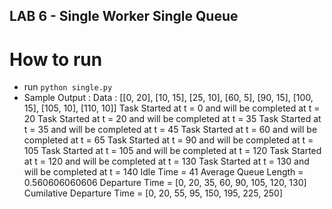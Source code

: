 ## LAB 6  - Single Worker Single Queue

# How to run
- run `python single.py`
- Sample Output : 
    Data : [[0, 20], [10, 15], [25, 10], [60, 5], [90, 15], [100, 15], [105, 10], [110, 10]]
    Task Started at t = 0 and will be completed at t = 20
    Task Started at t = 20 and will be completed at t = 35
    Task Started at t = 35 and will be completed at t = 45
    Task Started at t = 60 and will be completed at t = 65
    Task Started at t = 90 and will be completed at t = 105
    Task Started at t = 105 and will be completed at t = 120
    Task Started at t = 120 and will be completed at t = 130
    Task Started at t = 130 and will be completed at t = 140
    Idle Time = 41
    Average Queue Length = 0.560606060606
    Departure Time = [0, 20, 35, 60, 90, 105, 120, 130]
    Cumilative Departure Time = [0, 20, 55, 95, 150, 195, 225, 250]